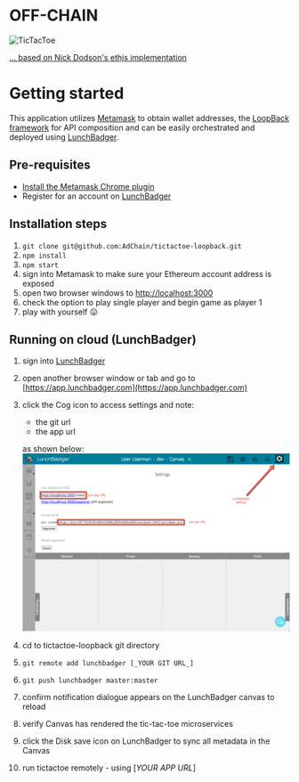# OFF-CHAIN
![TicTacToe](http://www.dsmsales.net/images/logos/tttmarqlrg.gif)

[... based on Nick Dodson's ethjs implementation](https://github.com/ethjs/examples/blob/master/tictactoe.html)

# Getting started

This application utilizes [Metamask](www.metamask.io) to obtain wallet addresses, the [LoopBack framework](http://loopback.io/) for API composition and can be easily orchestrated and deployed using [LunchBadger](https://www.lunchbadger.com/). 

## Pre-requisites
* [Install the Metamask Chrome plugin](https://metamask.io/)
* Register for an account on [LunchBadger](https://www.lunchbadger.com/register)


## Installation steps
1. `git clone git@github.com:AdChain/tictactoe-loopback.git`
2. `npm install`
3. `npm start`
4. sign into Metamask to make sure your Ethereum account address is exposed
5. open two browser windows to [http://localhost:3000](http://localhost:3000)
6. check the option to play single player and begin game as player 1
7. play with yourself :stuck_out_tongue:

## Running on cloud (LunchBadger)
1. sign into [LunchBadger](https://www.lunchbadger.com/login)
2. open another browser window or tab and go to [https://app.lunchbadger.com](https://app.lunchbadger.com)
3. click the Cog icon to access settings and note:
	- the git url
	- the app url

	as shown below:
	![LB Settings](LBsettings.png)
4. cd to tictactoe-loopback git directory
5. `git remote add lunchbadger [_YOUR GIT URL_]`
6. `git push lunchbadger master:master`
7. confirm notification dialogue appears on the LunchBadger canvas to reload
8. verify Canvas has rendered the tic-tac-toe microservices
9. click the Disk save icon on LunchBadger to sync all metadata in the Canvas
10. run tictactoe remotely - using [_YOUR APP URL_]
